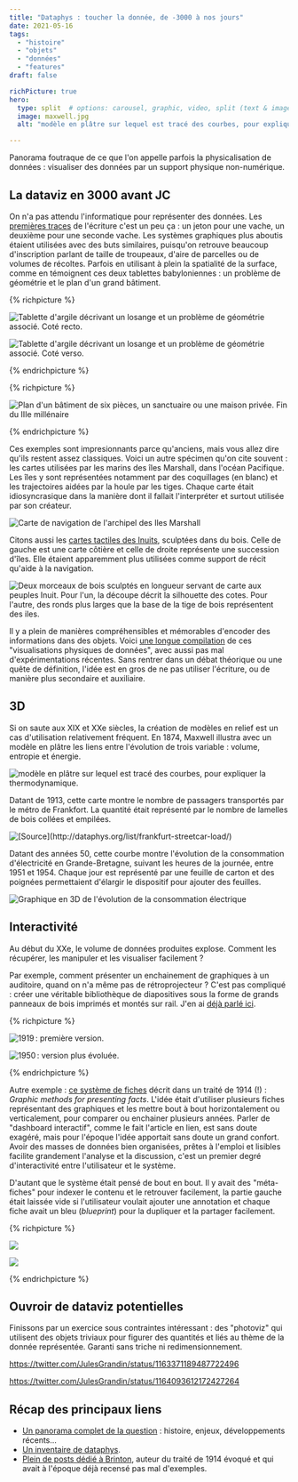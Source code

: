 ```yaml
---
title: "Dataphys : toucher la donnée, de -3000 à nos jours"
date: 2021-05-16
tags:
  - "histoire"
  - "objets"
  - "données"
  - "features"
draft: false

richPicture: true
hero:
  type: split  # options: carousel, graphic, video, split (text & image)
  image: maxwell.jpg
  alt: "modèle en plâtre sur lequel est tracé des courbes, pour expliquer la thermodynamique."

---
```


Panorama foutraque de ce que l'on appelle parfois la physicalisation de données : visualiser des données par un support physique non-numérique.

<!-- excerpt -->



## La dataviz en 3000 avant JC

On n'a pas attendu l'informatique pour représenter des données. Les [premières traces](https://en.wikipedia.org/wiki/History_of_writing#Recorded_history) de l'écriture c'est un peu ça : un jeton pour une vache, un deuxième pour une seconde vache.  Les systèmes graphiques plus aboutis étaient utilisées avec des buts similaires, puisqu'on retrouve beaucoup d'inscription parlant de taille de troupeaux, d'aire de parcelles ou de volumes de récoltes. Parfois en utilisant à plein la spatialité de la surface, comme en témoignent ces deux tablettes babyloniennes :  un problème de géométrie et le plan d'un grand bâtiment.

{% richpicture %}

![Tablette d'argile décrivant un losange et un problème de géométrie associé. Coté recto.](tablette2.jpg "[Source](https://fr.wikipedia.org/wiki/YBC_7289)")

![Tablette d'argile décrivant un losange et un problème de géométrie associé. Coté verso.](tablette1.jpg)



{% endrichpicture %}



{% richpicture %}

![Plan d'un bâtiment de six pièces, un sanctuaire ou une maison privée. Fin du IIIe millénaire](Building_plans_Louvre_AO338.jpg "Plan d'un bâtiment de six pièces, un sanctuaire ou une maison privée. Fin du IIIe millénaire. [Source](https://fr.wikipedia.org/wiki/Fichier:Building_plans_Louvre_AO338.jpg).")

{% endrichpicture %}



Ces exemples sont impresionnants parce qu'anciens, mais vous allez dire qu'ils restent assez classiques. Voici un autre spécimen qu'on cite souvent : les cartes utilisées par les marins des îles Marshall, dans l'océan Pacifique. Les îles y sont représentées notamment par des coquillages (en blanc) et les trajectoires aidées par la houle par les tiges. Chaque carte était idiosyncrasique dans la manière dont il fallait l'interpréter et surtout utilisée par son créateur.

![Carte de navigation de l'archipel des Iles Marshall ](stick_maps.jpg)

Citons aussi les [cartes tactiles des Inuits](https://www.archaeology.org/issues/337-1905/features/7550-maps-greenland-wooden-inuit-maps), sculptées dans du bois. Celle de gauche est une carte côtière et celle de droite représente une succession d'îles. Elle étaient apparemment plus utilisées comme support de récit qu'aide à la navigation.



 ![Deux morceaux de bois sculptés en longueur servant de carte aux peuples Inuit. Pour l'un, la découpe décrit la silhouette des cotes. Pour l'autre, des ronds plus larges que la base de la tige de bois représentent des iles. ](Maps-Greenland-Inuit-Wooden-Maps.jpg)



Il y a plein de manières compréhensibles et mémorables d'encoder des informations dans des objets. Voici [une longue compilation](http://dataphys.org/list/) de ces "visualisations physiques de données", avec aussi pas mal d'expérimentations récentes. Sans rentrer dans un débat théorique ou une quête de définition, l'idée est en gros de ne pas utiliser l'écriture, ou de manière plus secondaire et auxiliaire.



## 3D

Si on saute aux XIX et XXe siècles, la création de modèles en relief est un cas d'utilisation relativement fréquent.  En 1874, Maxwell illustra avec un modèle en plâtre les liens entre l'évolution de trois variable : volume, entropie et énergie.

![modèle en plâtre sur lequel est tracé des courbes, pour expliquer la thermodynamique.](maxwell.jpg "[Source](https://peabodyhsi.wordpress.com/2020/07/15/3d-scanning-the-famous-maxwell-gibbs-thermodynamic-model/). Voir [Wikipedia](https://en.wikipedia.org/wiki/Maxwell's_thermodynamic_surface) pour des photos du modèle en plâtre et d'autres infos.")

Datant de 1913, cette carte montre le nombre de passagers transportés par le métro de Frankfort. La quantité était représenté par le nombre de lamelles de bois collées et empilées.

![](streetcar.jpg "[Source](http://dataphys.org/list/frankfurt-streetcar-load/)")

Datant des années 50, cette courbe montre l'évolution de la consommation d'électricité en Grande-Bretagne, suivant les heures de la journée, entre 1951 et 1954. Chaque jour est représenté par une feuille de carton et des poignées permettaient d'élargir le dispositif pour ajouter des feuilles.

![Graphique en 3D de l'évolution de la consommation électrique](medium_cd0673_039_111216_INH_090_Electricity_3D_graph.jpg "[Source](http://dataphys.org/list/electricity-generated-or-demanded/).")

## Interactivité

Au début du XXe, le volume de données produites explose. Comment les récupérer, les manipuler et les visualiser facilement ?

Par exemple, comment présenter un enchainement de graphiques à un auditoire, quand on n'a même pas de rétroprojecteur ? C'est pas compliqué : créer une véritable bibliothèque de diapositives sous la forme de grands panneaux de bois imprimés et montés sur rail. J'en ai [déjà parlé ici](https://toutcequibouge.net/blog/2016/02/les-ancetres-d-excel-et-de-powerpoint/#powerpoint).

{% richpicture %}

![](/assets/images/1974298\_001.jpg "1919 : première version.")

![](/assets/images/2005273\_0001-e145540648863.jpg "1950 : ver­sion plus évo­luée.")

{% endrichpicture %}



Autre exemple : [ce système de fiches](https://gravyanecdote.com/uncategorized/interactive-dashboards-in-1914-yes/) décrit dans un traité de 1914 (!) : *Graphic methods for presenting facts*. L'idée était d'utiliser plusieurs fiches représentant des graphiques et les mettre bout à bout horizontalement ou verticalement, pour comparer ou enchainer plusieurs années. Parler de "dashboard interactif", comme le fait l'article en lien, est sans doute exagéré,  mais pour l'époque l'idée apportait sans doute un grand confort. Avoir des masses de données bien organisées, prêtes à l'emploi et lisibles  facilite grandement l'analyse et la discussion, c'est un premier degré d'interactivité entre l'utilisateur et le système.

D'autant que le système était pensé de bout en bout. Il y avait des "méta-fiches" pour indexer le contenu et le retrouver facilement, la partie gauche était laissée vide si l'utilisateur voulait ajouter une annotation et chaque fiche avait un bleu (*blueprint*) pour la dupliquer et la partager facilement.

{% richpicture %}



![](indexcards.jpg)

![](indexcards2.jpg)

{% endrichpicture %}



## Ouvroir de dataviz potentielles

Finissons par un exercice sous contraintes intéressant : des "photoviz" qui utilisent des objets triviaux pour figurer des quantités et liés au thème de la donnée représentée. Garanti sans triche ni redimensionnement.

https://twitter.com/JulesGrandin/status/1163371189487722496

https://twitter.com/JulesGrandin/status/1164093612172427264





## Récap des principaux liens

- [Un panorama complet de la question](https://hal.archives-ouvertes.fr/hal-02113248v1) : histoire, enjeux, développements récents...
- [Un inventaire de dataphys](http://dataphys.org/list/).
- [Plein de posts dédié à Brinton](https://gravyanecdote.com/tag/100yrsofbrinton/), auteur du traité de 1914 évoqué et qui avait à l'époque déjà recensé pas mal d'exemples.